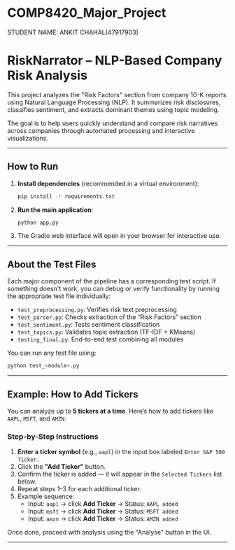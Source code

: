 # COMP8420_Major_Project
STUDENT NAME: ANKIT CHAHAL(47917903)

# RiskNarrator – NLP-Based Company Risk Analysis

This project analyzes the "Risk Factors" section from company 10-K reports using Natural Language Processing (NLP). It summarizes risk disclosures, classifies sentiment, and extracts dominant themes using topic modeling.

The goal is to help users quickly understand and compare risk narratives across companies through automated processing and interactive visualizations.

---

##  How to Run

1. **Install dependencies** (recommended in a virtual environment):
   ```bash
   pip install -r requirements.txt
   ```

2. **Run the main application**:
   ```bash
   python app.py
   ```

3. The Gradio web interface will open in your browser for interactive use.

---

##  About the Test Files

Each major component of the pipeline has a corresponding test script. If something doesn't work, you can debug or verify functionality by running the appropriate test file individually:

- `test_preprocessing.py`: Verifies risk text preprocessing
- `test_parser.py`: Checks extraction of the “Risk Factors” section
- `test_sentiment.py`: Tests sentiment classification
- `test_topics.py`: Validates topic extraction (TF-IDF + KMeans)
- `testing_final.py`: End-to-end test combining all modules

You can run any test file using:
```bash
python test_<module>.py
```
---

##  Example: How to Add Tickers

You can analyze up to **5 tickers at a time**. Here’s how to add tickers like `AAPL`, `MSFT`, and `AMZN`:

### Step-by-Step Instructions

1. **Enter a ticker symbol** (e.g., `aapl`) in the input box labeled `Enter S&P 500 Ticker`.
2. Click the **"Add Ticker"** button.
3. Confirm the ticker is added — it will appear in the `Selected Tickers` list below.
4. Repeat steps 1–3 for each additional ticker.
5. Example sequence:
   - Input: `aapl` → click **Add Ticker** → Status: `AAPL added`
   - Input: `msft` → click **Add Ticker** → Status: `MSFT added`
   - Input: `amzn` → click **Add Ticker** → Status: `AMZN added`

Once done, proceed with analysis using the "Analyse" button in the UI.

---  



